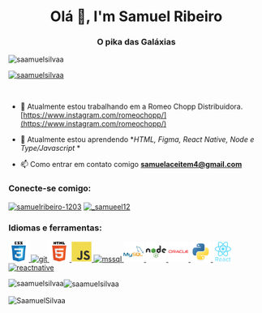 <h1 align="center">Olá 👋, I'm Samuel Ribeiro</h1>
<h3 align="center">O pika das Galáxias</h3>

<p align="left"> <img src="https ://komarev.com/ghpvc/?username=saamuelsilvaa&label=Profile%20views&color=0e75b6&style=flat" alt="saamuelsilvaa" /> </p>

<p align="left"> <a href="https:// github.com/ryo-ma/github-profile-trophy"><img src="https://github-profile-trophy.vercel.app/?username=saamuelsilvaa" alt="saamuelsilvaa" /></a> </p>

<p align="left"> <a href="https://twitter.com/" target="blank"><img src="https://img.shields.io/twitter/follow/?logo=twitter&style=for-the-badge" alt="" /></a> </p>

- 🔭 Atualmente estou trabalhando em a Romeo Chopp Distribuidora. [https://www.instagram.com/romeochopp/](https://www.instagram.com/romeochopp/)

- 🌱 Atualmente estou aprendendo **HTML, Figma, React Native, Node e Type/Javascript* *

- 📫 Como entrar em contato comigo **samuelaceitem4@gmail.com**

<h3 align="left">Conecte-se comigo:</h3>
<p align="left">
<a href="https://linkedin .com/in/samuelribeiro-1203" target="blank"><img align="center" src="https://raw.githubusercontent.com/rahuldkjain/github-profile-readme-generator/master/src/images /icons/Social/linked-in-alt.svg" alt="samuelribeiro-1203" altura="30" largura="40" /></a>
<a href="https://instagram.com/_samueel12" target="blank"><img align="center" src="https://raw.githubusercontent.com/rahuldkjain/github-profile-readme-generator/master /src/images/icons/Social/instagram.svg" alt="_samueel12" height="30" width="40" /></a>
</p>

<h3 align="left">Idiomas e ferramentas: </h3>
<p align="left"> <a href="https://www.w3schools.com/css/" target="_blank" rel="noreferrer"> <img src="https://raw.githubusercontent.com/devicons/devicon/master/icons/css3/css3-original-wordmark.svg" alt="css3" width="40" height="40"/> </a> <a href="https://git-scm.com/" target="_blank" rel="noreferrer"> <img src="https://www.vectorlogo.zone/logos/git-scm/git-scm-icon.svg" alt="git" width="40" height="40"/> </a> <a href="https://www.w3.org/html/" target="_blank" rel="noreferrer"> <img src="https://raw.githubusercontent.com/devicons/devicon/master/icons/html5/html5-original-wordmark.svg" alt="html5" width="40" height="40"/> </a> <a href="https://developer.mozilla.org/en-US/docs/Web/JavaScript" target="_blank" rel="noreferrer"> <img src="https://raw.githubusercontent.com/devicons/devicon/master/icons/javascript/javascript-original.svg" alt="javascript" width="40" height="40"/> </a> <a href="https://www.microsoft.com/en-us/sql-server" target="_blank" rel="noreferrer"> <img src="https://www.svgrepo.com/show/303229/microsoft-sql-server-logo.svg" alt="mssql" width="40" height="40"/> </a> <a href="https://www.mysql.com/" target="_blank" rel="noreferrer"> <img src="https://raw.githubusercontent.com/devicons/devicon/master/icons/mysql/mysql-original-wordmark.svg" alt="mysql" width="40" height="40"/> </a> <a href="https://nodejs.org" target="_blank" rel="noreferrer"> <img src="https://raw.githubusercontent.com/devicons/devicon/master/icons/nodejs/nodejs-original-wordmark.svg" alt="nodejs" width="40" height="40"/> </a> <a href="https://www.oracle.com/" target="_blank" rel="noreferrer"> <img src="https://raw.githubusercontent.com/devicons/devicon/master/icons/oracle/oracle-original.svg" alt="oracle" width="40" height="40"/> </a> <a href="https://www.python.org" target="_blank" rel="noreferrer"> <img src="https://raw.githubusercontent.com/devicons/devicon/master/icons/python/python-original.svg" alt="python" width="40" height="40"/> </a> <a href="https://reactjs.org/" target="_blank" rel="noreferrer"> <img src="https://raw.githubusercontent.com/devicons/devicon/master/icons/react/react-original-wordmark.svg" alt="react" width="40" height="40"/> </a> <a href="https://reactnative.dev/" target="_blank" rel="noreferrer"> <img src="https://reactnative.dev/img/header_logo.svg" alt="reactnative" width="40" height="40"/> </a> </p>

<p><img align="left" src="https://github-readme-stats.vercel.app/api/top-langs?username=saamuelsilvaa&show_icons=true&locale=en&layout=compact" alt="saamuelsilvaa" /></p>

<p> <img align="center" src="https://github-readme-stats.vercel.app/api?username=saamuelsilvaa&show_icons=true&locale=en" alt="saamuelsilvaa" /></p>

<p><img align="center" src="https://github-readme-streak-stats.herokuapp.com/?user=saamuelsilvaa&" alt="SaamuelSilvaa" /></p>
